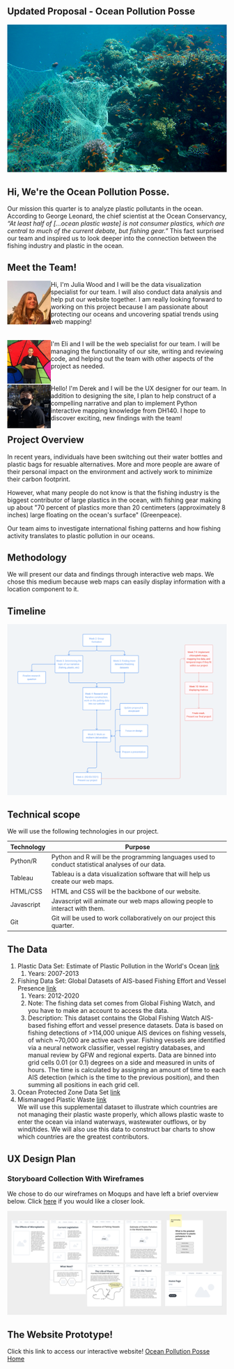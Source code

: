 ## Updated Proposal - Ocean Pollution Posse

![Dumped Fishing Gear](https://github.com/eliaranita1/project1/blob/main/dumpedfishinggear.png)

## Hi, We're the Ocean Pollution Posse. 

Our mission this quarter is to analyze plastic pollutants in the ocean. According to George Leonard, the chief scientist at the Ocean Conservancy, *“At least half of [...ocean plastic waste] is not consumer plastics, which are central to much of the current debate, but fishing gear.”* This fact surprised our team and inspired us to look deeper into the connection between the fishing industry and plastic in the ocean.

## Meet the Team!

<img align="left" width="100" height="100" src="https://github.com/eliaranita1/project1/blob/main/photos/kelseyselfiesmall_img.jpg">
Hi, I'm Julia Wood and I will be the data visualization specialist for our team. I will also conduct data analysis and help put our website together. I am really looking forward to working on this project because I am passionate about protecting our oceans and uncovering spatial trends using web mapping! <br/><br/><br/>

<img align="left" width="100" height="100" src="https://github.com/eliaranita1/project1/blob/main/photos/me2.jpg">
I'm Eli and I will be the web specialist for our team. I will be managing the functionality of our site, writing and reviewing code, and helping out the team with other aspects of the project as needed.
<br/><br/><br/>

<img align="left" width="100" height="100" src="https://github.com/eliaranita1/project1/blob/main/photos/derekw.jpeg">
Hello! I'm Derek and I will be the UX designer for our team. In addition to designing the site, I plan to help construct of a compelling narrative and plan to implement Python interactive mapping knowledge from DH140. I hope to discover exciting, new findings with the team!
<br/>

## Project Overview

In recent years, individuals have been switching out their water bottles and plastic bags for resuable alternatives. More and more people are aware of their personal impact on the environment and actively work to minimize their carbon footprint. 

However, what many people do not know is that the fishing industry is the biggest contributor of large plastics in the ocean, with fishing gear making up about "70 percent of plastics more than 20 centimeters (approximately 8 inches) large floating on the ocean's surface" (Greenpeace).

Our team aims to investigate international fishing patterns and how fishing activity translates to plastic pollution in our oceans. 

## Methodology

We will present our data and findings through interactive web maps. We chose this medium because web maps can easily display information with a location component to it.

## Timeline
![timeline](https://github.com/eliaranita1/project1/blob/main/timeline.png)

## Technical scope
We will use the following technologies in our project.

| Technology  | Purpose |
| ------------- | ------------- |
| Python/R | Python and R will be the programming languages used to conduct statistical analyses of our data.  |
| Tableau  | Tableau is a data visualization software that will help us create our web maps.  |
| HTML/CSS | HTML and CSS will be the backbone of our website.  |
| Javascript | Javascript will animate our web maps allowing people to interact with them.  |
| Git  | Git will be used to work collaboratively on our project this quarter.  |


## The Data

1. Plastic Data Set: Estimate of Plastic Pollution in the World's Ocean [link](https://arc-gis-hub-home-arcgishub.hub.arcgis.com/datasets/schools-BE::estimate-of-plastic-pollution-in-the-world-s-oceans-1-01-4-75?geometry=-118.091%2C-54.081%2C-157.467%2C50.378) 
    1. Years: 2007-2013
2. Fishing Data Set: Global Datasets of AIS-based Fishing Effort and Vessel Presence [link](https://globalfishingwatch.org/data-download/datasets/public-fishing-effort) 
    1. Years: 2012-2020
    2. Note: The fishing data set comes from Global Fishing Watch, and you have to make an account to access the data. 
    3. Description: This dataset contains the Global Fishing Watch AIS-based fishing effort and vessel presence datasets. Data is based on fishing detections of >114,000 unique AIS devices on fishing vessels, of which ~70,000 are active each year. Fishing vessels are identified via a neural network classifier, vessel registry databases, and manual review by GFW and regional experts. Data are binned into grid cells 0.01 (or 0.1) degrees on a side and measured in units of hours. The time is calculated by assigning an amount of time to each AIS detection (which is the time to the previous position), and then summing all positions in each grid cell. 
3. Ocean Protected Zone Data Set [link](https://www.protectedplanet.net/en/search-areas?filters%5Bdb_type%5D%5B%5D=wdpa&filters%5Bis_type%5D%5B%5D=marine)
4. Mismanaged Plastic Waste [link](https://ourworldindata.org/plastic-pollution) </br>
We will use this supplemental dataset to illustrate which countries are not managing their plastic waste properly, which allows plastic waste to enter the ocean via inland waterways, wastewater outflows, or by wind/tides. We will also use this data to construct bar charts to show which countries are the greatest contributors.


## UX Design Plan

### Storyboard Collection With Wireframes

We chose to do our wireframes on Moqups and have left a brief overview below. Click [here](https://app.moqups.com/iFJRtMTHVW/view/page/a9de4d023) if you would like a closer look. 
<p>
  <img src="/Group%20Assignments/%232/wireframes.png" width="1000" />
</p>


## The Website Prototype!

Click this link to access our interactive website! [Ocean Pollution Posse Home](https://eliaranita1.github.io/project1/landing.html)


